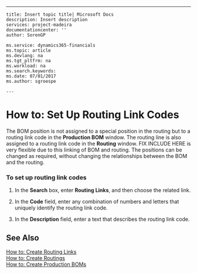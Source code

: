 ---
    title: Insert topic title| Microsoft Docs
    description: Insert description
    services: project-madeira
    documentationcenter: ''
    author: SorenGP

    ms.service: dynamics365-financials
    ms.topic: article
    ms.devlang: na
    ms.tgt_pltfrm: na
    ms.workload: na
    ms.search.keywords:
    ms.date: 07/01/2017
    ms.author: sgroespe

    ---
# How to: Set Up Routing Link Codes
The BOM position is not assigned to a special position in the routing but to a routing link code in the **Production BOM** window. The routing line is also assigned to a routing link code in the **Routing** window. FIX INCLUDE HERE<!--[!INCLUDE[navnow](../ApplicationDesign/includes/navnow_md.md)] --> is very flexible due to this linking of BOM and routing. The positions can be changed as required, without changing the relationships between the BOM and the routing.  
  
### To set up routing link codes  
  
1.  In the **Search** box, enter **Routing Links**, and then choose the related link.  
  
2.  In the **Code** field, enter any combination of numbers and letters that uniquely identify the routing link code.  
  
3.  In the **Description** field, enter a text that describes the routing link code.  
  
## See Also  
 [How to: Create Routing Links](../DesignAndEngineering/how-to-create-routing-links.md)   
 [How to: Create Routings](../DesignAndEngineering/how-to-create-routings.md)   
 [How to: Create Production BOMs](../DesignAndEngineering/how-to-create-production-boms.md)